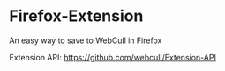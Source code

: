 # Firefox-Extension
An easy way to save to WebCull in Firefox

Extension API:
https://github.com/webcull/Extension-API
